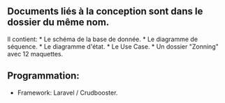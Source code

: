 ## Documents liés à la conception sont dans le dossier du même nom.

Il contient: 
	* Le schéma de la base de donnée.
	* Le diagramme de séquence.
	* Le diagramme d'état.
	* Le Use Case.
	* Un dossier "Zonning" avec 12 maquettes.



## Programmation:

* Framework: Laravel / Crudbooster.